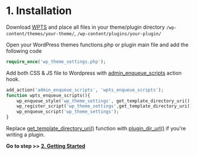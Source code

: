 # 1. Installation

Download [WPTS](https://github.com/mattiasghodsian/wp_theme_settings/archive/master.zip) and place all files in your theme/plugin directory `/wp-content/themes/your-theme/`, `/wp-content/plugins/your-plugin/`

Open your WordPress themes functions.php or plugin main file and add the following code

```php
require_once('wp_theme_settings.php'); 
```

Add both CSS & JS file to Wordpress with [admin_enqueue_scripts](https://codex.wordpress.org/Plugin_API/Action_Reference/admin_enqueue_scripts) action hook.

```php
add_action('admin_enqueue_scripts', 'wpts_enqueue_scripts');
function wpts_enqueue_scripts(){
    wp_enqueue_style('wp_theme_settings', get_template_directory_uri().'/wp_theme_settings.css');
    wp_register_script('wp_theme_settings',get_template_directory_uri() . '/wp_theme_settings.js', array('jquery'));
    wp_enqueue_script('wp_theme_settings');
}
```

Replace [get_template_directory_uri()](https://developer.wordpress.org/reference/functions/get_template_directory_uri/) function with [plugin_dir_url()](https://codex.wordpress.org/Function_Reference/plugin_dir_url) if you're writing a plugin.

**Go to step >> [2. Getting Started](GettingStarted.md)**